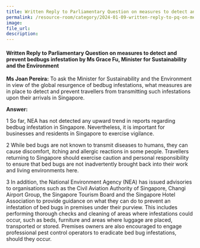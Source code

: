```yaml
---
title: Written Reply to Parliamentary Question on measures to detect and prevent bedbugs infestation by Ms Grace Fu, Minister for Sustainability and the Environment
permalink: /resource-room/category/2024-01-09-written-reply-to-pq-on-measures-to-detect-and-prevent-bedbugs-infestation/
image:
file_url:
description:
---
```

 
#### Written Reply to Parliamentary Question on measures to detect and prevent bedbugs infestation by Ms Grace Fu, Minister for Sustainability and the Environment

**Ms Joan Pereira:** To ask the Minister for Sustainability and the Environment in view of the global resurgence of bedbug infestations, what measures are in place to detect and prevent travellers from transmitting such infestations upon their arrivals in Singapore.  

**Answer:**  

1 So far, NEA has not detected any upward trend in reports regarding bedbug infestation in Singapore. Nevertheless, it is important for businesses and residents in Singapore to exercise vigilance.  

2 While bed bugs are not known to transmit diseases to humans, they can cause discomfort, itching and allergic reactions in some people. Travellers returning to Singapore should exercise caution and personal responsibility to ensure that bed bugs are not inadvertently brought back into their work and living environments here.  

3 In addition, the National Environment Agency (NEA) has issued advisories to organisations such as the Civil Aviation Authority of Singapore, Changi Airport Group, the Singapore Tourism Board and the Singapore Hotel Association to provide guidance on what they can do to prevent an infestation of bed bugs in premises under their purview. This includes performing thorough checks and cleaning of areas where infestations could occur, such as beds, furniture and areas where luggage are placed, transported or stored. Premises owners are also encouraged to engage professional pest control operators to eradicate bed bug infestations, should they occur.  
